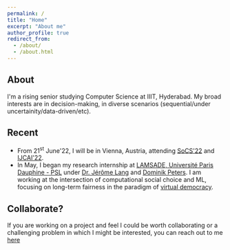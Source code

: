 ```yaml
---
permalink: /
title: "Home"
excerpt: "About me"
author_profile: true
redirect_from: 
  - /about/
  - /about.html
---
```


About
------
I'm a rising senior studying Computer Science at IIIT, Hyderabad. My broad interests are in decision-making, in diverse scenarios (sequential/under uncertainity/data-driven/etc).


Recent
------
* From 21<sup>st</sup> June'22, I will be in Vienna, Austria, attending [SoCS'22](https://sites.google.com/unibs.it/socs2022/home?authuser=0) and [IJCAI'22](https://ijcai-22.org/).
* In May, I began my research internship at [LAMSADE, Université Paris Dauphine - PSL](https://www.lamsade.dauphine.fr/) under [Dr. Jérôme Lang](https://www.lamsade.dauphine.fr/~lang/) and [Dominik Peters](https://dominik-peters.de/). I am working at the intersection of computational social choice and ML, focusing on long-term fairness in the paradigm of [virtual democracy](https://www.youtube.com/watch?v=_R_wfUhLls0). 


Collaborate?
------
If you are working on a project and feel I could be worth collaborating or a challenging problem in which I might be interested, you can reach out to me [here](mailto:nikchandak1+collab@gmail.com)
